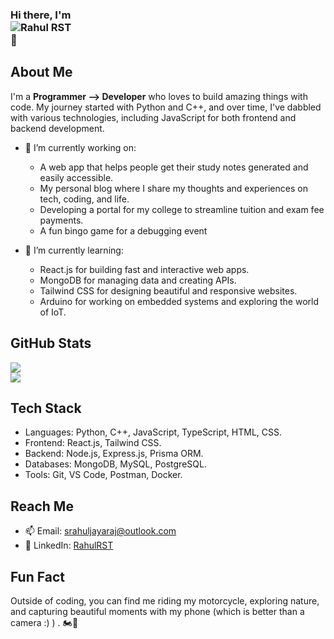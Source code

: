 ### Hi there, I'm <br /><img src="https://readme-typing-svg.demolab.com?font=Fira+Code&pause=1000&color=000AFF&width=435&lines=RahulRST" alt="Rahul RST" /><br /> 👋

## About Me

I'm a **Programmer --> Developer** who loves to build amazing things with code. My journey started with Python and C++, and over time, I've dabbled with various technologies, including JavaScript for both frontend and backend development.

- 🔭 I’m currently working on:
  - A web app that helps people get their study notes generated and easily accessible.
  - My personal blog where I share my thoughts and experiences on tech, coding, and life.
  - Developing a portal for my college to streamline tuition and exam fee payments.
  - A fun bingo game for a debugging event 

- 🌱 I’m currently learning:
  - React.js for building fast and interactive web apps.
  - MongoDB for managing data and creating APIs.
  - Tailwind CSS for designing beautiful and responsive websites.
  - Arduino for working on embedded systems and exploring the world of IoT.

## GitHub Stats

<div style="display: flex; flex-direction: column">
  <img src="https://github-readme-stats.vercel.app/api?username=RahulRST&count_private=true&show_icons=true&hide_border=true&theme=transparent" />
  <img src="https://streak-stats.demolab.com/?user=RahulRST&theme=transparent&hide_border=true" />
</div>

## Tech Stack

- Languages: Python, C++, JavaScript, TypeScript, HTML, CSS.
- Frontend: React.js, Tailwind CSS.
- Backend: Node.js, Express.js, Prisma ORM.
- Databases: MongoDB, MySQL, PostgreSQL.
- Tools: Git, VS Code, Postman, Docker.

## Reach Me

- 📫 Email: [srahuljayaraj@outlook.com](mailto:srahuljayaraj@outlook.com?subject=Hi)
- 💼 LinkedIn: [RahulRST](https://www.linkedin.com/in/rahulrst/)
<!-- - 🌐 Portfolio: [YourWebsite](https://www.yourportfolio.com/) -->

## Fun Fact

Outside of coding, you can find me riding my motorcycle, exploring nature, and capturing beautiful moments with my phone (which is better than a camera :) ) . 🏍️📸

